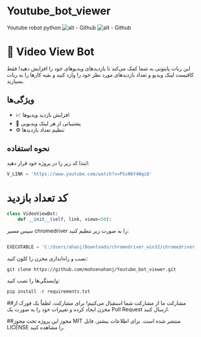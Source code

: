 # Youtube_bot_viewer
 Youtube robot python
![alt - Github](https://img.shields.io/badge/https%3A%2F%2Fcamo.githubusercontent.com%2F27ae9ff38ce84f28477dcd90f2329b1db70c83721c87d6f4a4234bf581553771%2F68747470733a2f2f696d672e736869656c64732e696f2f62616467652f2d507974686f6e2d79656c6c6f773f7374796c653d666f722d7468652d6261646765266c6f676f3d707974686f6e)
![alt - Github](https://camo.githubusercontent.com/0575874ce3ea1081924c5a24ec8d2f9bbe8dd9466c56f82d38157f1bcd4e5217/68747470733a2f2f696d672e736869656c64732e696f2f62616467652f2d4769746875622d626c61636b3f7374796c653d666f722d7468652d6261646765266c6f676f3d676974687562)

# 🎥 Video View Bot

این ربات پایتونی به شما کمک می‌کند تا بازدیدهای ویدیوهای خود را افزایش دهید! فقط کافیست لینک ویدیو و تعداد بازدیدهای مورد نظر خود را وارد کنید و بقیه کارها را به ربات بسپارید.

## ویژگی‌ها
- 📈 افزایش بازدید ویدیوها
- 🔗 پشتیبانی از هر لینک ویدیویی
- ⚙️ تنظیم تعداد بازدیدها

## نحوه استفاده
ابتدا کد زیر را در پروژه خود قرار دهید:

```python
V_LINK = 'https://www.youtube.com/watch?v=PSsN6Y4Nqi8'
```

# کد تعداد بازدید
		
```python
class VideoViewBot:
    def __init__(self, link, views=50):
```

سپس مسیر chromedriver را به صورت زیر تنظیم کنید:

``` Python

EXECUTABLE = 'C:/Users/ahanj/Downloads/chromedriver_win32/chromedriver.exe'
```

نصب و راه‌اندازی
مخزن را کلون کنید:
```
git clone https://github.com/mohsenahanj/Youtube_bot_viewer.git
```

وابستگی‌ها را نصب کنید:
```python
pip install -r requirements.txt
```

##مشارکت
ما از مشارکت شما استقبال می‌کنیم! برای مشارکت، لطفاً یک فورک از مخزن ایجاد کرده و تغییرات خود را به صورت یک Pull Request ارسال کنید.

##مجوز
این پروژه تحت مجوز MIT منتشر شده است. برای اطلاعات بیشتر، فایل LICENSE را مشاهده کنید.




